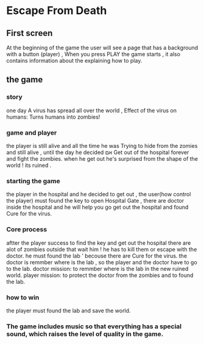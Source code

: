 # Escape From Death
## First screen
At the beginning of the game the user will see a page that has a background with a button (player) ,
When you press PLAY the game starts , it also contains information about the explaining how to play.

## the game
### story 
one day A virus has spread all over the world , Effect of the virus on humans: Turns humans into zombies!
### game and player
the player is still alive and all the time he was Trying to hide from the zomies and still alive , until the day he decided אם Get out of the hospital forever and fight the zombies. when he get out he's surprised from the shape of the world ! its ruined . 
### starting the game 
the player in the hospital and he decided to get out , the user(how control the player) must found the key to open Hospital Gate , there are doctor inside the hospital and he will help you go get out the hospital and found Cure for the virus.
### Core process 
aftter the player success to find the key and get out the hospital there are alot of zombies outside that wait him ! he has to kill them or escape with the doctor.
he must found the lab ' becouse there are Cure for the virus. the doctor is remmber where is the lab , so the player and the doctor have to go to the lab.
doctor mission: to remmber where is the lab in the new ruined world.
player mission: to protect the doctor from the zombies and to found the lab.
### how to win
the player must found the lab and save the world.


### The game includes music so that everything has a special sound, which raises the level of quality in the game.
